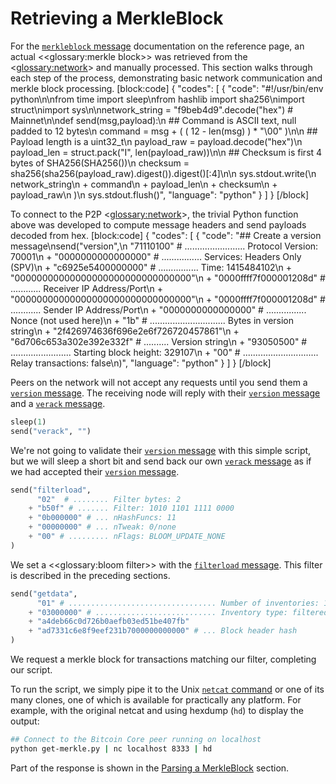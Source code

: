 # Retrieving a MerkleBlock

For the [`merkleblock` message](../reference/p2p-network-data-messages.md#merkleblock) documentation on the reference page, an actual <<glossary:merkle block>> was retrieved from the <<glossary:network>> and manually processed.  This section walks through each step of the process, demonstrating basic network communication and merkle block processing.
[block:code]
{
  "codes": [
    {
      "code": "#!/usr/bin/env python\n\nfrom time import sleep\nfrom hashlib import sha256\nimport struct\nimport sys\n\nnetwork_string = \"f9beb4d9\".decode(\"hex\")  # Mainnet\n\ndef send(msg,payload):\n    ## Command is ASCII text, null padded to 12 bytes\n    command = msg + ( ( 12 - len(msg) ) * \"\\00\" )\n\n    ## Payload length is a uint32_t\n    payload_raw = payload.decode(\"hex\")\n    payload_len = struct.pack(\"I\", len(payload_raw))\n\n    ## Checksum is first 4 bytes of SHA256(SHA256(<payload>))\n    checksum = sha256(sha256(payload_raw).digest()).digest()[:4]\n\n    sys.stdout.write(\n        network_string\n        + command\n        + payload_len\n        + checksum\n        + payload_raw\n    )\n    sys.stdout.flush()",
      "language": "python"
    }
  ]
}
[/block]

To connect to the P2P <<glossary:network>>, the trivial Python function above was developed to compute message headers and send payloads decoded from hex.
[block:code]
{
  "codes": [
    {
      "code": "## Create a version message\nsend(\"version\",\n      \"71110100\" # ........................ Protocol Version: 70001\n    + \"0000000000000000\" # ................ Services: Headers Only (SPV)\n    + \"c6925e5400000000\" # ................ Time: 1415484102\n    + \"00000000000000000000000000000000\"\n    + \"0000ffff7f000001208d\" # ............ Receiver IP Address/Port\n    + \"00000000000000000000000000000000\"\n    + \"0000ffff7f000001208d\" # ............ Sender IP Address/Port\n    + \"0000000000000000\" # ................ Nonce (not used here)\n    + \"1b\" # .............................. Bytes in version string\n    + \"2f426974636f696e2e6f726720457861\"\n    + \"6d706c653a302e392e332f\" # .......... Version string\n    + \"93050500\" # ........................ Starting block height: 329107\n    + \"00\" # .............................. Relay transactions: false\n)",
      "language": "python"
    }
  ]
}
[/block]

Peers on the network will not accept any requests until you send them a [`version` message](../reference/p2p-network-control-messages.md#version). The receiving node will reply with their [`version` message](../reference/p2p-network-control-messages.md#version) and a [`verack` message](../reference/p2p-network-control-messages.md#verack).

``` python
sleep(1)
send("verack", "")
```

We're not going to validate their [`version` message](../reference/p2p-network-control-messages.md#version) with this simple script, but we will sleep a short bit and send back our own [`verack` message](../reference/p2p-network-control-messages.md#verack) as if we had accepted their [`version` message](../reference/p2p-network-control-messages.md#version).

``` python
send("filterload",
      "02"  # ........ Filter bytes: 2
    + "b50f" # ....... Filter: 1010 1101 1111 0000
    + "0b000000" # ... nHashFuncs: 11
    + "00000000" # ... nTweak: 0/none
    + "00" # ......... nFlags: BLOOM_UPDATE_NONE
)
```

We set a <<glossary:bloom filter>> with the [`filterload` message](../reference/p2p-network-control-messages.md#filterload). This filter is described in the preceding sections.

``` python
send("getdata",
      "01" # ................................. Number of inventories: 1
    + "03000000" # ........................... Inventory type: filtered block
    + "a4deb66c0d726b0aefb03ed51be407fb"
    + "ad7331c6e8f9eef231b7000000000000" # ... Block header hash
)
```

We request a merkle block for transactions matching our filter, completing our script.

To run the script, we simply pipe it to the Unix [`netcat` command](https://en.wikipedia.org/wiki/Netcat) or one of its many clones, one of which is available for practically any platform. For example, with the original netcat and using hexdump (`hd`) to display the output:

``` bash
## Connect to the Bitcoin Core peer running on localhost
python get-merkle.py | nc localhost 8333 | hd
```

Part of the response is shown in the [Parsing a MerkleBlock](../examples/p2p-network-parsing-a-merkleblock) section.